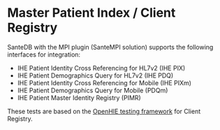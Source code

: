 # Master Patient Index / Client Registry

SanteDB with the MPI plugin \(SanteMPI solution\) supports the following interfaces for integration:

* IHE Patient Identity Cross Referencing for HL7v2 \(IHE PIX\)
* IHE Patient Demographics Query for HL7v2 \(IHE PDQ\)
* IHE Patient Identity Cross Referencing for Mobile \(IHE PIXm\)
* IHE Patient Demographics Query for Mobile \(PDQm\)
* IHE Patient Master Identity Registry \(PIMR\)

These tests are based on the [OpenHIE testing framework](https://wiki.ohie.org/display/resources/Testing+and+Conformance) for Client Registry.

